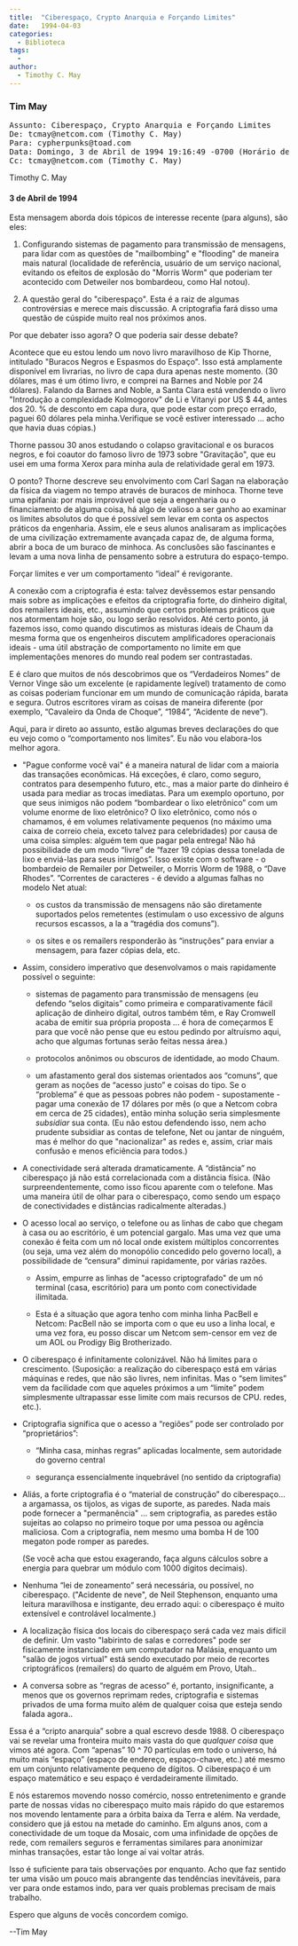```yaml
---
title:  "Ciberespaço, Crypto Anarquia e Forçando Limites"
date:   1994-04-03
categories:
  - Biblioteca
tags:
  -
author:
  - Timothy C. May
---
```



### Tim May

<pre>Assunto: Ciberespaço, Crypto Anarquia e Forçando Limites
De: tcmay@netcom.com (Timothy C. May)
Para: cypherpunks@toad.com
Data: Domingo, 3 de Abril de 1994 19:16:49 -0700 (Horário de verão do pacífico)
Cc: tcmay@netcom.com (Timothy C. May)
</pre>
  
Timothy C. May

#### 3 de Abril de 1994


Esta mensagem aborda dois tópicos de interesse recente (para alguns), são eles:

1.  Configurando sistemas de pagamento para transmissão de mensagens, para lidar com as questões de "mailbombing" e "flooding" de maneira mais natural (localidade de referência, usuário de um serviço nacional, evitando os efeitos de explosão do "Morris Worm" que poderiam ter acontecido com Detweiler nos bombardeou, como Hal notou).

2.  A questão geral do "ciberespaço". Esta é a raiz de algumas controvérsias e merece mais discussão. A criptografia fará disso uma questão de cúspide muito real nos próximos anos.

Por que debater isso agora? O que poderia sair desse debate?

Acontece que eu estou lendo um novo livro maravilhoso de Kip Thorne, intitulado "Buracos Negros e Espasmos do Espaço". Isso está amplamente disponível em livrarias, no livro de capa dura apenas neste momento. (30 dólares, mas é um ótimo livro, e comprei na Barnes and Noble por 24 dólares). Falando da Barnes and Noble, a Santa Clara está vendendo o livro "Introdução a complexidade Kolmogorov" de Li e Vitanyi por US $ 44, antes dos 20\. % de desconto em capa dura, que pode estar com preço errado, paguei 60 dólares pela minha.Verifique se você estiver interessado ... acho que havia duas cópias.)

Thorne passou 30 anos estudando o colapso gravitacional e os buracos negros, e foi coautor do famoso livro de 1973 sobre "Gravitação", que eu usei em uma forma Xerox para minha aula de relatividade geral em 1973.

O ponto? Thorne descreve seu envolvimento com Carl Sagan na elaboração da física da viagem no tempo através de buracos de minhoca. Thorne teve uma epifania: por mais improvável que seja a engenharia ou o financiamento de alguma coisa, há algo de valioso a ser ganho ao examinar os limites absolutos do que é possível sem levar em conta os aspectos práticos da engenharia. Assim, ele e seus alunos analisaram as implicações de uma civilização extremamente avançada capaz de, de alguma forma, abrir a boca de um buraco de minhoca. As conclusões são fascinantes e levam a uma nova linha de pensamento sobre a estrutura do espaço-tempo.

Forçar limites e ver um comportamento “ideal” é revigorante.

A conexão com a criptografia é esta: talvez devêssemos estar pensando mais sobre as implicações e efeitos da criptografia forte, do dinheiro digital, dos remailers ideais, etc., assumindo que certos problemas práticos que nos atormentam hoje são, ou logo serão resolvidos. Até certo ponto, já fazemos isso, como quando discutimos as misturas ideais de Chaum da mesma forma que os engenheiros discutem amplificadores operacionais ideais - uma útil abstração de comportamento no limite em que implementações menores do mundo real podem ser contrastadas.

E é claro que muitos de nós descobrimos que os “Verdadeiros Nomes” de Vernor Vinge são um excelente (e rapidamente legível) tratamento de como as coisas poderiam funcionar em um mundo de comunicação rápida, barata e segura. Outros escritores viram as coisas de maneira diferente (por exemplo, “Cavaleiro da Onda de Choque”, “1984”, “Acidente de neve”).

Aqui, para ir direto ao assunto, estão algumas breves declarações do que eu vejo como o “comportamento nos limites”. Eu não vou elabora-los melhor agora.

*   "Pague conforme você vai" é a maneira natural de lidar com a maioria das transações econômicas. Há exceções, é claro, como seguro, contratos para desempenho futuro, etc., mas a maior parte do dinheiro é usada para mediar as trocas imediatas. Para um exemplo oportuno, por que seus inimigos não podem “bombardear o lixo eletrônico” com um volume enorme de lixo eletrônico? O lixo eletrônico, como nós o chamamos, é em volumes relativamente pequenos (no máximo uma caixa de correio cheia, exceto talvez para celebridades) por causa de uma coisa simples: alguém tem que pagar pela entrega! Não há possibilidade de um modo “livre” de “fazer 19 cópias dessa tonelada de lixo e enviá-las para seus inimigos”. Isso existe com o software - o bombardeio de Remailer por Detweiler, o Morris Worm de 1988, o “Dave Rhodes”. ”Correntes de caracteres - é devido a algumas falhas no modelo Net atual:

    *   os custos da transmissão de mensagens não são diretamente suportados pelos remetentes (estimulam o uso excessivo de alguns recursos escassos, a la a “tragédia dos comuns”).

    *   os sites e os remailers responderão às “instruções” para enviar a mensagem, para fazer cópias dela, etc.

*   Assim, considero imperativo que desenvolvamos o mais rapidamente possível o seguinte:

    *   sistemas de pagamento para transmissão de mensagens (eu defendo “selos digitais” como primeira e comparativamente fácil aplicação de dinheiro digital, outros também têm, e Ray Cromwell acaba de emitir sua própria proposta ... é hora de começarmos E para que você não pense que eu estou pedindo por altruísmo aqui, acho que algumas fortunas serão feitas nessa área.)

    *   protocolos anônimos ou obscuros de identidade, ao modo Chaum.

    *   um afastamento geral dos sistemas orientados aos “comuns”, que geram as noções de “acesso justo” e coisas do tipo. Se o “problema” é que as pessoas pobres não podem - supostamente - pagar uma conexão de 17 dólares por mês (o que a Netcom cobra em cerca de 25 cidades), então minha solução seria simplesmente _subsidiar_ sua conta. (Eu não estou defendendo isso, nem acho prudente subsidiar as contas de telefone, Net ou jantar de ninguém, mas é melhor do que "nacionalizar" as redes e, assim, criar mais confusão e menos eficiência para todos.)

*   A conectividade será alterada dramaticamente. A “distância” no ciberespaço já não está correlacionada com a distância física. (Não surpreendentemente, como isso ficou aparente com o telefone. Mas uma maneira útil de olhar para o ciberespaço, como sendo um espaço de conectividades e distâncias radicalmente alteradas.)

*   O acesso local ao serviço, o telefone ou as linhas de cabo que chegam à casa ou ao escritório, é um potencial gargalo. Mas uma vez que uma conexão é feita com um nó local onde existem múltiplos concorrentes (ou seja, uma vez além do monopólio concedido pelo governo local), a possibilidade de “censura” diminui rapidamente, por várias razões.

    *   Assim, empurre as linhas de "acesso criptografado" de um nó terminal (casa, escritório) para um ponto com conectividade ilimitada.

    *   Esta é a situação que agora tenho com minha linha PacBell e Netcom: PacBell não se importa com o que eu uso a linha local, e uma vez fora, eu posso discar um Netcom sem-censor em vez de um AOL ou Prodigy Big Brotherizado.

*   O ciberespaço é infinitamente colonizável. Não há limites para o crescimento. (Suposição: a realização do ciberespaço está em várias máquinas e redes, que não são livres, nem infinitas. Mas o “sem limites” vem da facilidade com que aqueles próximos a um “limite” podem simplesmente ultrapassar esse limite com mais recursos de CPU. redes, etc.).

*   Criptografia significa que o acesso a “regiões” pode ser controlado por “proprietários”:

    *   “Minha casa, minhas regras” aplicadas localmente, sem autoridade do governo central

    *   segurança essencialmente inquebrável (no sentido da criptografia)

*   Aliás, a forte criptografia é o “material de construção” do ciberespaço… a argamassa, os tijolos, as vigas de suporte, as paredes. Nada mais pode fornecer a "permanência" ... sem criptografia, as paredes estão sujeitas ao colapso no primeiro toque por uma pessoa ou agência maliciosa. Com a criptografia, nem mesmo uma bomba H de 100 megaton pode romper as paredes.

    (Se você acha que estou exagerando, faça alguns cálculos sobre a energia para quebrar um módulo com 1000 dígitos decimais).

*   Nenhuma “lei de zoneamento” será necessária, ou possível, no ciberespaço. ("Acidente de neve", de Neil Stephenson, enquanto uma leitura maravilhosa e instigante, deu errado aqui: o ciberespaço é muito extensível e controlável localmente.)

*   A localização física dos locais do ciberespaço será cada vez mais difícil de definir. Um vasto "labirinto de salas e corredores" pode ser fisicamente instanciado em um computador na Malásia, enquanto um "salão de jogos virtual" está sendo executado por meio de recortes criptográficos (remailers) do quarto de alguém em Provo, Utah..

*   A conversa sobre as “regras de acesso” é, portanto, insignificante, a menos que os governos reprimam redes, criptografia e sistemas privados de uma forma muito além de qualquer coisa que esteja sendo falada agora..

Essa é a “cripto anarquia” sobre a qual escrevo desde 1988\. O ciberespaço vai se revelar uma fronteira muito mais vasta do que _qualquer coisa_ que vimos até agora. Com “apenas” 10 ^ 70 partículas em todo o universo, há muito mais “espaço” (espaço de endereço, espaço-chave, etc.) até mesmo em um conjunto relativamente pequeno de dígitos. O ciberespaço é um espaço matemático e seu espaço é verdadeiramente ilimitado.

E nós estaremos movendo nosso comércio, nosso entretenimento e grande parte de nossas vidas no ciberespaço muito mais rápido do que estaremos nos movendo lentamente para a órbita baixa da Terra e além. Na verdade, considero que já estou na metade do caminho. Em alguns anos, com a conectividade de um toque da Mosaic, com uma infinidade de opções de rede, com remailers seguros e ferramentas similares para anonimizar minhas transações, estar tão longe aí vai voltar atrás.

Isso é suficiente para tais observações por enquanto. Acho que faz sentido ter uma visão um pouco mais abrangente das tendências inevitáveis, para ver para onde estamos indo, para ver quais problemas precisam de mais trabalho.

Espero que alguns de vocês concordem comigo.

--Tim May

